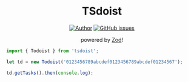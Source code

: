 <p align="center">
    <h1 align="center">TSdoist</h1>
</p>
<p align="center">
<a href="https://github.com/thrilliams"><img src="https://img.shields.io/badge/created%20by-@thrilliams-purple" alt="Author"></a>
<a href="https://github.com/thrilliams/tsdoist/issues"><img alt="GitHub issues" src="https://img.shields.io/github/issues/thrilliams/tsdoist"></a>
</p>
<p align="center">
powered by <a href="https://github.com/colinhacks/zod">Zod</a>!
</p>

```JavaScript
import { Todoist } from 'tsdoist';

let td = new Todoist('0123456789abcdef0123456789abcdef01234567');

td.getTasks().then(console.log);
```
